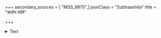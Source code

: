 +++
secondary_sources = [ "MSS_9875",]
jsonClass = "Subhaashita"
title = "कालेन याति"

+++

<details><summary>Text</summary>

कालेन याति क्रिमितां महेन्द्रो महेन्द्रभावं क्रिमिरप्युपैति।  
अयं प्रथीयानयमप्रतिष्ठ इत्येष निष्ठानुचितोऽभिमानः॥
</details>
